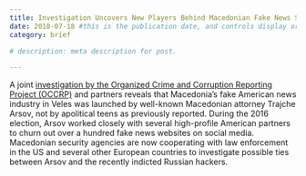 ```yaml
---
title: Investigation Uncovers New Players Behind Macedonian Fake News Scandal
date: 2018-07-18 #this is the publication date, and controls display order.
category: brief

# description: meta description for post.

---
```


A joint [investigation by the Organized Crime and Corruption Reporting Project (OCCRP)][link] and partners reveals that Macedonia’s fake American news industry in Veles was launched by well-known Macedonian attorney Trajche Arsov, not by apolitical teens as previously reported. During the 2016 election, Arsov worked closely with several high-profile American partners to churn out over a hundred fake news websites on social media. Macedonian security agencies are now cooperating with law enforcement in the US and several other European countries to investigate possible ties between Arsov and the recently indicted Russian hackers.

[link]: https://www.occrp.org/en/spooksandspin/the-secret-players-behind-macedonias-fake-news-sites